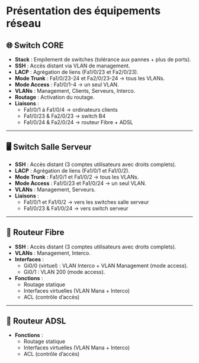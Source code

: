 # Présentation des équipements réseau

## 🌐 Switch CORE
- **Stack** : Empilement de switches (tolérance aux pannes + plus de ports).
- **SSH** : Accès distant via VLAN de management.
- **LACP** : Agrégation de liens (Fa1/0/23 et Fa2/0/23).
- **Mode Trunk** : Fa1/0/23-24 et Fa2/0/23-24 → tous les VLANs.
- **Mode Access** : Fa1/0/1-4 → un seul VLAN.
- **VLANs** : Management, Clients, Serveurs, Interco.
- **Routage** : Activation du routage.
- **Liaisons** :
  - Fa1/0/1 à Fa1/0/4 → ordinateurs clients  
  - Fa1/0/23 & Fa2/0/23 → switch B4  
  - Fa1/0/24 & Fa2/0/24 → routeur Fibre + ADSL  

---

## 🖥️ Switch Salle Serveur
- **SSH** : Accès distant (3 comptes utilisateurs avec droits complets).
- **LACP** : Agrégation de liens (Fa1/0/1 et Fa1/0/2).
- **Mode Trunk** : Fa1/0/1 et Fa1/0/2 → tous les VLANs.
- **Mode Access** : Fa1/0/23 et Fa1/0/24 → un seul VLAN.
- **VLANs** : Management, Serveurs.
- **Liaisons** :
  - Fa1/0/1 et Fa1/0/2 → vers les switches salle serveur  
  - Fa1/0/23 & Fa1/0/24 → vers switch serveur  

---

## 🚀 Routeur Fibre
- **SSH** : Accès distant (3 comptes utilisateurs avec droits complets).
- **VLANs** : Management, Interco.
- **Interfaces** :
  - Gi0/0 (virtuel) : VLAN Interco + VLAN Management (mode access).
  - Gi0/1 : VLAN 200 (mode access).
- **Fonctions** :
  - Routage statique  
  - Interfaces virtuelles (VLAN Mana + Interco)  
  - ACL (contrôle d’accès)  

---

## 📡 Routeur ADSL
- **Fonctions** :
  - Routage statique  
  - Interfaces virtuelles (VLAN Mana + Interco)  
  - ACL (contrôle d’accès)  
